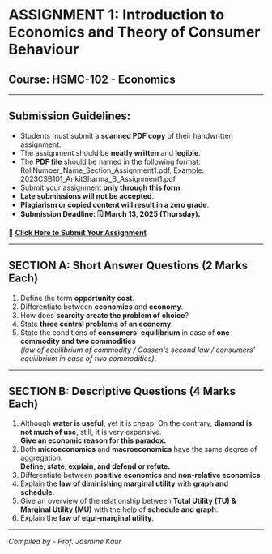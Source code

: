 # ASSIGNMENT 1: Introduction to Economics and Theory of Consumer Behaviour  

## Course: HSMC-102 - Economics  
---
## Submission Guidelines:  
- Students must submit a **scanned PDF copy** of their handwritten assignment.  
- The assignment should be **neatly written** and **legible**.  
- The **PDF file** should be named in the following format:
RollNumber_Name_Section_Assignment1.pdf, Example: 2023CSB101_AnkitSharma_B_Assignment1.pdf
- Submit your assignment **[only through this form](https://docs.google.com/forms/d/e/1FAIpQLScWfeJ6TQLY1LbmPWpCaimDHkv_9l9umf4XL1Q5PVBiYJU3Cg/viewform?usp=sharing )**.  
- **Late submissions will not be accepted**.  
- **Plagiarism or copied content will result in a zero grade**.  
- **Submission Deadline: 🗓 March 13, 2025 (Thursday).**  

🔗 **[Click Here to Submit Your Assignment](https://docs.google.com/forms/d/e/1FAIpQLScWfeJ6TQLY1LbmPWpCaimDHkv_9l9umf4XL1Q5PVBiYJU3Cg/viewform?usp=sharing )**

---

## **SECTION A: Short Answer Questions (2 Marks Each)**  

1. Define the term **opportunity cost**.  
2. Differentiate between **economics** and **economy**.  
3. How does **scarcity create the problem of choice**?  
4. State **three central problems of an economy**.  
5. State the conditions of **consumers' equilibrium** in case of **one commodity and two commodities**  
 *(law of equilibrium of commodity / Gossen's second law / consumers' equilibrium in case of two commodities)*.  

---

## **SECTION B: Descriptive Questions (4 Marks Each)**  

1. Although **water is useful**, yet it is cheap. On the contrary, **diamond is not much of use**, still, it is very expensive.  
 **Give an economic reason for this paradox.**  
2. Both **microeconomics** and **macroeconomics** have the same degree of aggregation.  
 **Define, state, explain, and defend or refute.**  
3. Differentiate between **positive economics** and **non-relative economics**.  
4. Explain the **law of diminishing marginal utility** with **graph and schedule**.  
5. Give an overview of the relationship between **Total Utility (TU) & Marginal Utility (MU)** with the help of **schedule and graph**.  
6. Explain the **law of equi-marginal utility**.

---

*Compiled by - Prof. Jasmine Kaur*

